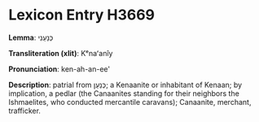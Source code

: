 # Lexicon Entry H3669

**Lemma**: כְּנַעַנִי

**Transliteration (xlit)**: Kᵉnaʻanîy

**Pronunciation**: ken-ah-an-ee'

**Description**:
patrial from כְּנַעַן; a Kenaanite or inhabitant of Kenaan; by implication, a pedlar (the Canaanites standing for their neighbors the Ishmaelites, who conducted mercantile caravans); Canaanite, merchant, trafficker.
